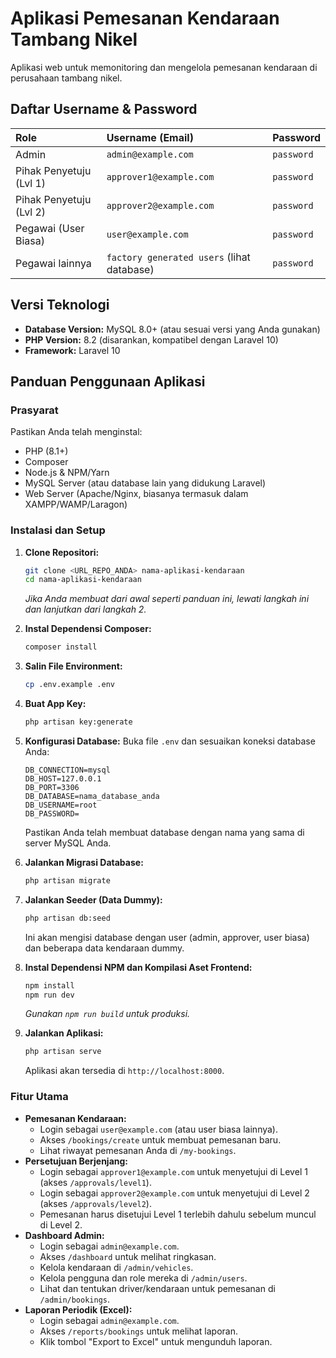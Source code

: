 # Aplikasi Pemesanan Kendaraan Tambang Nikel

Aplikasi web untuk memonitoring dan mengelola pemesanan kendaraan di perusahaan tambang nikel.

## Daftar Username & Password

| Role                 | Username (Email)     | Password |
| :------------------- | :------------------- | :------- |
| Admin                | `admin@example.com`  | `password` |
| Pihak Penyetuju (Lvl 1)| `approver1@example.com` | `password` |
| Pihak Penyetuju (Lvl 2)| `approver2@example.com` | `password` |
| Pegawai (User Biasa) | `user@example.com`   | `password` |
| Pegawai lainnya      | `factory generated users` (lihat database) | `password` |

## Versi Teknologi

* **Database Version:** MySQL 8.0+ (atau sesuai versi yang Anda gunakan)
* **PHP Version:** 8.2 (disarankan, kompatibel dengan Laravel 10)
* **Framework:** Laravel 10

## Panduan Penggunaan Aplikasi

### Prasyarat

Pastikan Anda telah menginstal:

* PHP (8.1+)
* Composer
* Node.js & NPM/Yarn
* MySQL Server (atau database lain yang didukung Laravel)
* Web Server (Apache/Nginx, biasanya termasuk dalam XAMPP/WAMP/Laragon)

### Instalasi dan Setup

1.  **Clone Repositori:**
    ```bash
    git clone <URL_REPO_ANDA> nama-aplikasi-kendaraan
    cd nama-aplikasi-kendaraan
    ```
    *Jika Anda membuat dari awal seperti panduan ini, lewati langkah ini dan lanjutkan dari langkah 2.*

2.  **Instal Dependensi Composer:**
    ```bash
    composer install
    ```

3.  **Salin File Environment:**
    ```bash
    cp .env.example .env
    ```

4.  **Buat App Key:**
    ```bash
    php artisan key:generate
    ```

5.  **Konfigurasi Database:**
    Buka file `.env` dan sesuaikan koneksi database Anda:
    ```dotenv
    DB_CONNECTION=mysql
    DB_HOST=127.0.0.1
    DB_PORT=3306
    DB_DATABASE=nama_database_anda
    DB_USERNAME=root
    DB_PASSWORD=
    ```
    Pastikan Anda telah membuat database dengan nama yang sama di server MySQL Anda.

6.  **Jalankan Migrasi Database:**
    ```bash
    php artisan migrate
    ```

7.  **Jalankan Seeder (Data Dummy):**
    ```bash
    php artisan db:seed
    ```
    Ini akan mengisi database dengan user (admin, approver, user biasa) dan beberapa data kendaraan dummy.

8.  **Instal Dependensi NPM dan Kompilasi Aset Frontend:**
    ```bash
    npm install
    npm run dev
    ```
    *Gunakan `npm run build` untuk produksi.*

9.  **Jalankan Aplikasi:**
    ```bash
    php artisan serve
    ```
    Aplikasi akan tersedia di `http://localhost:8000`.

### Fitur Utama

* **Pemesanan Kendaraan:**
    * Login sebagai `user@example.com` (atau user biasa lainnya).
    * Akses `/bookings/create` untuk membuat pemesanan baru.
    * Lihat riwayat pemesanan Anda di `/my-bookings`.
* **Persetujuan Berjenjang:**
    * Login sebagai `approver1@example.com` untuk menyetujui di Level 1 (akses `/approvals/level1`).
    * Login sebagai `approver2@example.com` untuk menyetujui di Level 2 (akses `/approvals/level2`).
    * Pemesanan harus disetujui Level 1 terlebih dahulu sebelum muncul di Level 2.
* **Dashboard Admin:**
    * Login sebagai `admin@example.com`.
    * Akses `/dashboard` untuk melihat ringkasan.
    * Kelola kendaraan di `/admin/vehicles`.
    * Kelola pengguna dan role mereka di `/admin/users`.
    * Lihat dan tentukan driver/kendaraan untuk pemesanan di `/admin/bookings`.
* **Laporan Periodik (Excel):**
    * Login sebagai `admin@example.com`.
    * Akses `/reports/bookings` untuk melihat laporan.
    * Klik tombol "Export to Excel" untuk mengunduh laporan.
